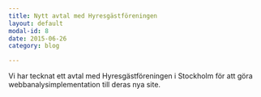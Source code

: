 ```yaml
---
title: Nytt avtal med Hyresgästföreningen
layout: default
modal-id: 8
date: 2015-06-26
category: blog

---
```


Vi har tecknat ett avtal med Hyresgästföreningen i Stockholm för att göra webbanalysimplementation till deras nya site.
